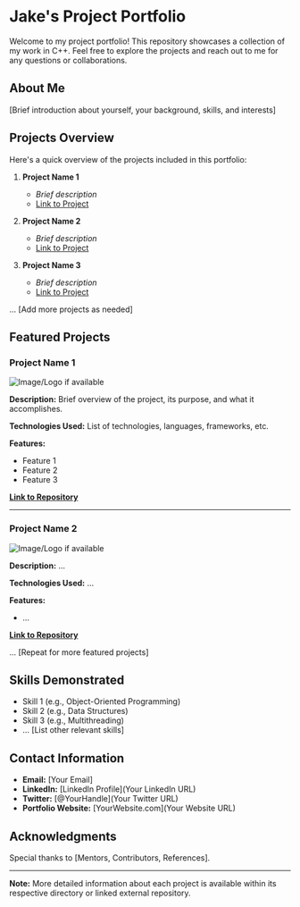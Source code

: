 # Jake's Project Portfolio

Welcome to my project portfolio! This repository showcases a collection of my work in C++. Feel free to explore the projects and reach out to me for any questions or collaborations.

## About Me

[Brief introduction about yourself, your background, skills, and interests]

## Projects Overview

Here's a quick overview of the projects included in this portfolio:

1. **Project Name 1**
   - *Brief description*
   - [Link to Project](link-to-project-folder-or-external-repo)

2. **Project Name 2**
   - *Brief description*
   - [Link to Project](link-to-project-folder-or-external-repo)

3. **Project Name 3**
   - *Brief description*
   - [Link to Project](link-to-project-folder-or-external-repo)

... [Add more projects as needed]

## Featured Projects

### Project Name 1

![Image/Logo if available](link-to-image)

**Description:** Brief overview of the project, its purpose, and what it accomplishes.

**Technologies Used:** List of technologies, languages, frameworks, etc.

**Features:**
- Feature 1
- Feature 2
- Feature 3

**[Link to Repository](link-to-detailed-project-repo)**

---

### Project Name 2

![Image/Logo if available](link-to-image)

**Description:** ...

**Technologies Used:** ...

**Features:**
- ...

**[Link to Repository](link-to-detailed-project-repo)**

... [Repeat for more featured projects]

## Skills Demonstrated

- Skill 1 (e.g., Object-Oriented Programming)
- Skill 2 (e.g., Data Structures)
- Skill 3 (e.g., Multithreading)
- ... [List other relevant skills]

## Contact Information

- **Email:** [Your Email]
- **LinkedIn:** [LinkedIn Profile](Your LinkedIn URL)
- **Twitter:** [@YourHandle](Your Twitter URL)
- **Portfolio Website:** [YourWebsite.com](Your Website URL)

## Acknowledgments

Special thanks to [Mentors, Contributors, References].

---

**Note:** More detailed information about each project is available within its respective directory or linked external repository.

